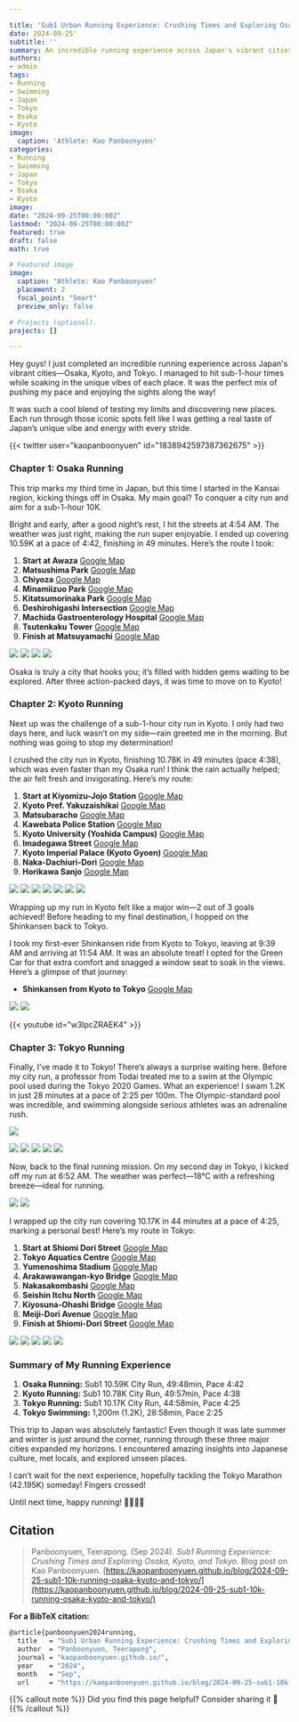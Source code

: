 ```yaml
---

title: 'Sub1 Urban Running Experience: Crushing Times and Exploring Osaka, Kyoto, and Tokyo'
date: 2024-09-25'  
subtitle: ''  
summary: An incredible running experience across Japan's vibrant cities—Osaka, Kyoto, and Tokyo. I managed to hit sub-1-hour times while soaking in the unique vibes of each place. It was the perfect mix of pushing my pace and enjoying the sights along the way!
authors:  
- admin  
tags:  
- Running
- Swimming
- Japan
- Tokyo
- Osaka
- Kyoto
image:
  caption: 'Athlete: Kao Panboonyuen'
categories:  
- Running
- Swimming
- Japan
- Tokyo
- Osaka
- Kyoto
image:
date: "2024-09-25T00:00:00Z"  
lastmod: "2024-09-25T00:00:00Z"  
featured: true  
draft: false
math: true

# Featured image
image:  
  caption: "Athlete: Kao Panboonyuen"  
  placement: 2  
  focal_point: "Smart"  
  preview_only: false

# Projects (optional).
projects: []

---
```


<!-- {{< toc mobile_only=true is_open=true >}} -->

Hey guys! I just completed an incredible running experience across Japan's vibrant cities—Osaka, Kyoto, and Tokyo. I managed to hit sub-1-hour times while soaking in the unique vibes of each place. It was the perfect mix of pushing my pace and enjoying the sights along the way!

It was such a cool blend of testing my limits and discovering new places. Each run through those iconic spots felt like I was getting a real taste of Japan’s unique vibe and energy with every stride.

{{< twitter user="kaopanboonyuen" id="1838942597387362675" >}}

### Chapter 1: Osaka Running

This trip marks my third time in Japan, but this time I started in the Kansai region, kicking things off in Osaka. My main goal? To conquer a city run and aim for a sub-1-hour 10K.

Bright and early, after a good night’s rest, I hit the streets at 4:54 AM. The weather was just right, making the run super enjoyable. I ended up covering 10.59K at a pace of 4:42, finishing in 49 minutes. Here’s the route I took:

1. **Start at Awaza** [Google Map](https://goo.gl/maps/3m8xwS3Hb4y)
2. **Matsushima Park** [Google Map](https://goo.gl/maps/6uRRF2qjBrP2)
3. **Chiyoza** [Google Map](https://goo.gl/maps/yURFcSe5DVA2)
4. **Minamiizuo Park** [Google Map](https://goo.gl/maps/jHwnY9gT4Tt)
5. **Kitatsumorinaka Park** [Google Map](https://goo.gl/maps/jDq5YqPybE62)
6. **Deshirohigashi Intersection** [Google Map](https://goo.gl/maps/3d6PHf8HmtL2)
7. **Machida Gastroenterology Hospital** [Google Map](https://goo.gl/maps/4eAhYeuYhHS2)
8. **Tsutenkaku Tower** [Google Map](https://goo.gl/maps/8iAd1SBhEny)
9. **Finish at Matsuyamachi** [Google Map](https://goo.gl/maps/Zuy2JmCB4eQ2)

![](city_run_images/KAO_OSAKA_001.JPG)
![](city_run_images/KAO_OSAKA_002.JPG)
![](city_run_images/KAO_OSAKA_003.jpg)
![](city_run_images/KAO_OSAKA_004.jpg)

Osaka is truly a city that hooks you; it’s filled with hidden gems waiting to be explored. After three action-packed days, it was time to move on to Kyoto!

### Chapter 2: Kyoto Running

Next up was the challenge of a sub-1-hour city run in Kyoto. I only had two days here, and luck wasn’t on my side—rain greeted me in the morning. But nothing was going to stop my determination!

I crushed the city run in Kyoto, finishing 10.78K in 49 minutes (pace 4:38), which was even faster than my Osaka run! I think the rain actually helped; the air felt fresh and invigorating. Here’s my route:

1. **Start at Kiyomizu-Jojo Station** [Google Map](https://goo.gl/maps/NZ5c2J8U3u62)
2. **Kyoto Pref. Yakuzaishikai** [Google Map](https://goo.gl/maps/DvcAeMWd3iD2)
3. **Matsubaracho** [Google Map](https://goo.gl/maps/5XWqD6Nq6U72)
4. **Kawebata Police Station** [Google Map](https://goo.gl/maps/xMDgh18N7Qk)
5. **Kyoto University (Yoshida Campus)** [Google Map](https://goo.gl/maps/p2k8VkMPM6R2)
6. **Imadegawa Street** [Google Map](https://goo.gl/maps/YjMktz7AcH52)
7. **Kyoto Imperial Palace (Kyoto Gyoen)** [Google Map](https://goo.gl/maps/7DqkhSmU8Wz)
8. **Naka-Dachiuri-Dori** [Google Map](https://goo.gl/maps/vfC1nG5gX3R2)
9. **Horikawa Sanjo** [Google Map](https://goo.gl/maps/Np1WS55jMN32)

![](city_run_images/KAO_KYOTO_001.JPG)
![](city_run_images/KAO_KYOTO_002.JPG)
![](city_run_images/KAO_KYOTO_003.jpg)
![](city_run_images/KAO_KYOTO_003_02.jpg)
![](city_run_images/KAO_KYOTO_003_03.jpg)
![](city_run_images/KAO_KYOTO_003_04.jpg)
![](city_run_images/KAO_KYOTO_004.jpg)


Wrapping up my run in Kyoto felt like a major win—2 out of 3 goals achieved! Before heading to my final destination, I hopped on the Shinkansen back to Tokyo. 

I took my first-ever Shinkansen ride from Kyoto to Tokyo, leaving at 9:39 AM and arriving at 11:54 AM. It was an absolute treat! I opted for the Green Car for that extra comfort and snagged a window seat to soak in the views. Here’s a glimpse of that journey:

- **Shinkansen from Kyoto to Tokyo** [Google Map](https://goo.gl/maps/e6Fqt36Xrr32)

![](city_run_images/Kao_Shinkansen_01.png)
![](city_run_images/Kao_Shinkansen_02.png)

{{< youtube id="w3lpcZRAEK4" >}}


### Chapter 3: Tokyo Running

Finally, I’ve made it to Tokyo! There’s always a surprise waiting here. Before my city run, a professor from Todai treated me to a swim at the Olympic pool used during the Tokyo 2020 Games. What an experience! I swam 1.2K in just 28 minutes at a pace of 2:25 per 100m. The Olympic-standard pool was incredible, and swimming alongside serious athletes was an adrenaline rush.

![](city_run_images/Kao_Japan_Swim_2024.png)

![](city_run_images/KAO_TOKYO_SWIM_002.JPG)
![](city_run_images/KAO_TOKYO_SWIM_001.jpg)
![](city_run_images/KAO_TOKYO_SWIM_004.jpg)
![](city_run_images/KAO_TOKYO_SWIM_007.jpg)
![](city_run_images/KAO_TOKYO_SWIM_008.jpg)

Now, back to the final running mission. On my second day in Tokyo, I kicked off my run at 6:52 AM. The weather was perfect—18°C with a refreshing breeze—ideal for running.

![](city_run_images/KAO_TOKYO_006.jpg)
![](city_run_images/KAO_TOKYO_005.jpg)

I wrapped up the city run covering 10.17K in 44 minutes at a pace of 4:25, marking a personal best! Here’s my route in Tokyo:

1. **Start at Shiomi Dori Street** [Google Map](https://goo.gl/maps/6B22R9moPpC2)
2. **Tokyo Aquatics Centre** [Google Map](https://goo.gl/maps/N4eUwHEH5yQ2)
3. **Yumenoshima Stadium** [Google Map](https://goo.gl/maps/L97tcZ1oGpH2)
4. **Arakawawangan-kyo Bridge** [Google Map](https://goo.gl/maps/6DWBpD2a1nD2)
5. **Nakasakombashi** [Google Map](https://goo.gl/maps/NEDz7d5zMsA2)
6. **Seishin Itchu North** [Google Map](https://goo.gl/maps/UVgc8Ffz4w52)
7. **Kiyosuna-Ohashi Bridge** [Google Map](https://goo.gl/maps/rbnptUADwK32)
8. **Meiji-Dori Avenue** [Google Map](https://goo.gl/maps/c3AFyU2wLkH2)
9. **Finish at Shiomi-Dori Street** [Google Map](https://goo.gl/maps/mDe9t69gMGs)

![](city_run_images/KAO_TOKYO_001.JPG)
![](city_run_images/KAO_TOKYO_002.JPG)
![](city_run_images/KAO_TOKYO_003_01.jpg)
![](city_run_images/KAO_TOKYO_003_02.jpg)
![](city_run_images/KAO_TOKYO_004.jpg)

### Summary of My Running Experience

1. **Osaka Running:** Sub1 10.59K City Run, 49:48min, Pace 4:42
2. **Kyoto Running:** Sub1 10.78K City Run, 49:57min, Pace 4:38
3. **Tokyo Running:** Sub1 10.17K City Run, 44:58min, Pace 4:25
4. **Tokyo Swimming:** 1,200m (1.2K), 28:58min, Pace 2:25

This trip to Japan was absolutely fantastic! Even though it was late summer and winter is just around the corner, running through these three major cities expanded my horizons. I encountered amazing insights into Japanese culture, met locals, and explored unseen places. 

I can’t wait for the next experience, hopefully tackling the Tokyo Marathon (42.195K) someday! Fingers crossed!

Until next time, happy running! 🏃‍♂️🇯🇵

## Citation

> Panboonyuen, Teerapong. (Sep 2024). *Sub1 Running Experience: Crushing Times and Exploring Osaka, Kyoto, and Tokyo*. Blog post on Kao Panboonyuen. [https://kaopanboonyuen.github.io/blog/2024-09-25-sub1-10k-running-osaka-kyoto-and-tokyo/](https://kaopanboonyuen.github.io/blog/2024-09-25-sub1-10k-running-osaka-kyoto-and-tokyo/)

**For a BibTeX citation:**

```bash
@article{panboonyuen2024running,
  title   = "Sub1 Urban Running Experience: Crushing Times and Exploring Osaka, Kyoto, and Tokyo",
  author  = "Panboonyuen, Teerapong",
  journal = "kaopanboonyuen.github.io/",
  year    = "2024",
  month   = "Sep",
  url     = "https://kaopanboonyuen.github.io/blog/2024-09-25-sub1-10k-running-osaka-kyoto-and-tokyo/"}
```

{{% callout note %}}
Did you find this page helpful? Consider sharing it 🙌
{{% /callout %}}